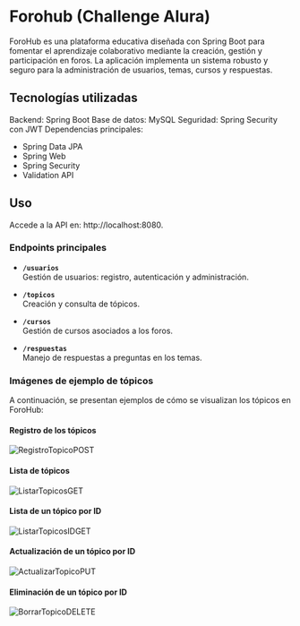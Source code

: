 # Forohub (Challenge Alura)
ForoHub es una plataforma educativa diseñada con Spring Boot para fomentar el aprendizaje colaborativo mediante la creación, gestión y participación en foros. La aplicación implementa un sistema robusto y seguro para la administración de usuarios, temas, cursos y respuestas.

## Tecnologías utilizadas
Backend: Spring Boot
Base de datos: MySQL
Seguridad: Spring Security con JWT
Dependencias principales:
- Spring Data JPA
- Spring Web
- Spring Security
- Validation API

## Uso
Accede a la API en: http://localhost:8080.

### Endpoints principales 

- **`/usuarios`**  
  Gestión de usuarios: registro, autenticación y administración.

- **`/topicos`**  
  Creación y consulta de tópicos.

- **`/cursos`**  
  Gestión de cursos asociados a los foros.

- **`/respuestas`**  
  Manejo de respuestas a preguntas en los temas.


 ### Imágenes de ejemplo de tópicos

A continuación, se presentan ejemplos de cómo se visualizan los tópicos en ForoHub:

#### Registro de los tópicos
![RegistroTopicoPOST](https://github.com/user-attachments/assets/15772c8d-3ad3-407c-af9d-d76283d642e7)

#### Lista de tópicos
![ListarTopicosGET](https://github.com/user-attachments/assets/00f4f171-93d0-42c6-8a22-369420b76192)

#### Lista de un tópico por ID
![ListarTopicosIDGET](https://github.com/user-attachments/assets/ade51239-e590-4345-a263-29728394a8bd)

#### Actualización de un tópico por ID
![ActualizarTopicoPUT](https://github.com/user-attachments/assets/ef6c08b1-6ef1-4fa1-8584-eb7f176a0253)


#### Eliminación de un tópico por ID
![BorrarTopicoDELETE](https://github.com/user-attachments/assets/8e712938-6bc5-4d62-aad0-922b0f811823)
